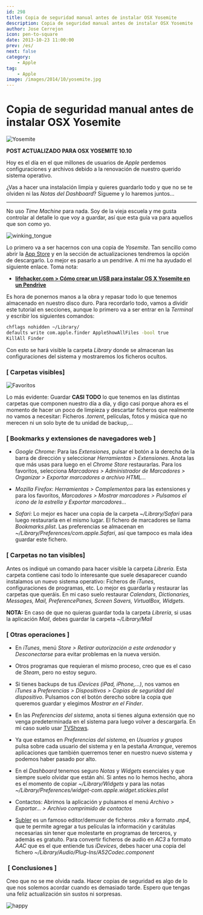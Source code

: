 ```yaml
---
id: 298
title: Copia de seguridad manual antes de instalar OSX Yosemite
description: Copia de seguridad manual antes de instalar OSX Yosemite
author: Jose Cerrejon
icon: pen-to-square
date: 2013-10-23 11:00:00
prev: /es/
next: false
category:
    - Apple
tag:
    - Apple
image: /images/2014/10/yosemite.jpg
---
```


# Copia de seguridad manual antes de instalar OSX Yosemite

![Yosemite](/images/2014/10/yosemite.jpg)

**POST ACTUALIZADO PARA OSX YOSEMITE 10.10**

Hoy es el día en el que millones de usuarios de _Apple_ perdemos configuraciones y archivos debido a la renovación de nuestro querido sistema operativo.

¿Vas a hacer una instalación limpia y quieres guardarlo todo y que no se te olviden ni las _Notas del Dashboard_? Sígueme y lo haremos juntos...

---

No uso _Time Machine_ para nada. Soy de la vieja escuela y me gusta controlar al detalle lo que voy a guardar, así que esta guía va para aquellos que son como yo.

![winking_tongue](/css/sm/winking_tongue_out.png)

Lo primero va a ser hacernos con una copia de _Yosemite_. Tan sencillo como abrir la [App Store](https://itunes.apple.com/es/app/os-x-yosemite/id915041082?mt=12) y en la sección de actualizaciones tendremos la opción de descargarlo. Lo mejor es pasarlo a un pendrive. A mi me ha ayudado el siguiente enlace. Toma nota:

-   **[lifehacker.com > Cómo crear un USB para instalar OS X Yosemite en un Pendrive](http://lifehacker.com/how-to-burn-os-x-yosemite-to-a-usb-flash-drive-1647137212)**

Es hora de ponernos manos a la obra y repasar todo lo que tenemos almacenado en nuestro disco duro. Para recordarlo todo, vamos a dividir este tutorial en secciones, aunque lo primero va a ser entrar en la _Terminal_ y escribir los siguientes comandos:

```bash
chflags nohidden ~/Library/
defaults write com.apple.finder AppleShowAllFiles -bool true
KillAll Finder
```

Con esto se hará visible la carpeta _Library_ donde se almacenan las configuraciones del sistema y mostraremos los ficheros ocultos.

### [ Carpetas visibles]

![Favoritos](/images/2013/10/Mavericks_01.jpg)

Lo más evidente: Guardar **CASI TODO** lo que tenemos en las distintas carpetas que componen nuestro día a día, y digo casi porque ahora es el momento de hacer un poco de limpieza y descartar ficheros que realmente no vamos a necesitar: Ficheros _.torrent_, películas, fotos y música que no merecen ni un solo byte de tu unidad de backup,...

### [ Bookmarks y extensiones de navegadores web ]

-   _Google Chrome_: Para las _Extensiones_, pulsar el botón a la derecha de la barra de dirección y seleccionar _Herramientas > Extensiones_. Anota las que más usas para luego en el _Chrome Store_ restaurarlas. Para los favoritos, selecciona _Marcadores > Administrador de Marcadores > Organizar > Exportar marcadores a archivo HTML..._

-   _Mozilla Firefox_: _Herramientas > Complementos_ para las extensiones y para los favoritos, _Marcadores > Mostrar marcadores > Pulsamos el icono de la estrella y Exportar marcadores..._

-   _Safari_: Lo mejor es hacer una copia de la carpeta _~/Library/Safari_ para luego restaurarla en el mismo lugar. El fichero de marcadores se llama _Bookmarks.plist_. Las preferencias se almacenan en _~/Library/Preferences/com.apple.Safari_, así que tampoco es mala idea guardar este fichero.

### [ Carpetas no tan visibles]

Antes os indiqué un comando para hacer visible la carpeta _Librería_. Esta carpeta contiene casi todo lo interesante que suele desaparecer cuando instalamos un nuevo sistema operativo: Ficheros de _iTunes_, configuraciones de programas, etc. Lo mejor es guardarla y restaurar las carpetas que queráis. En mi caso suelo restaurar _Calendars, Dictionaries, Messages, Mail, PreferencePanes, Screen Savers, VirtualBox, Widgets_.

**NOTA:** En caso de que no quieras guardar toda la carpeta _Librería_, si usas la aplicación _Mail_, debes guardar la carpeta _~/Library/Mail_

### [ Otras operaciones ]

-   En _iTunes_, menú _Store > Retirar autorización a este ordenador_ y _Desconectarse_ para evitar problemas en la nueva versión.

-   Otros programas que requieran el mismo proceso, creo que es el caso de _Steam_, pero no estoy seguro.

-   Si tienes backups de tus _iDevices (iPad, iPhone,...)_, nos vamos en _iTunes_ a _Preferencias > Dispositivos > Copias de seguridad del dispositivo_. Pulsamos con el botón derecho sobre la copia que queremos guardar y elegimos _Mostrar en el Finder_.

-   En las _Preferencias del sistema_, anota si tienes alguna extensión que no venga predeterminada en el sistema para luego volver a descargarla. En mi caso suelo usar [TVShows](http://tvshowsapp.com).

-   Ya que estamos en _Preferencias del sistema_, en _Usuarios y grupos_ pulsa sobre cada usuario del sistema y en la pestaña _Arranque_, veremos aplicaciones que también querremos tener en nuestro nuevo sistema y podemos haber pasado por alto.

-   En el _Dashboard_ tenemos seguro _Notas_ y _Widgets_ esenciales y que siempre suelo olvidar que están ahí. Si antes no lo hemos hecho, ahora es el momento de copiar _~/Library/Widgets_ y para las notas _~/Library/Preferences/widget-com.apple.widget.stickies.plist_

-   Contactos: Abrimos la aplicación y pulsamos el menú _Archivo > Exportar... > Archivo comprimido de contactos_

-   [Subler](https://code.google.com/p/subler/) es un famoso editor/demuxer de ficheros _.mkv_ a formato _.mp4_, que te permite agregar a tus películas la información y carátulas necesarias sin tener que molestarte en programas de terceros, y además es gratuíto. Para convertir ficheros de audio en _AC3_ a formato _AAC_ que es el que entiende tus _iDevices_, debes hacer una copia del fichero _~/Library/Audio/Plug-Ins/A52Codec.component_

###  [ Conclusiones ]

Creo que no se me olvida nada. Hacer copias de seguridad es algo de lo que nos solemos acordar cuando es demasiado tarde. Espero que tengas una feliz actualización sin sustos ni sorpresas.

![happy](/css/sm/happy.png)
